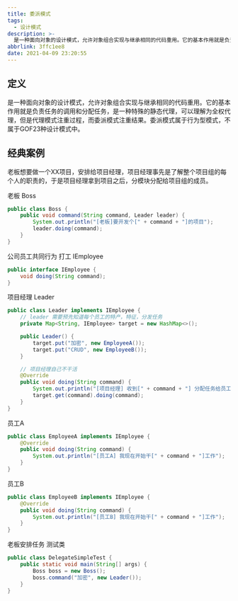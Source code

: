 ```yaml
---
title: 委派模式
tags:
  - 设计模式
description: >-
  是一种面向对象的设计模式，允许对象组合实现与继承相同的代码重用。它的基本作用就是负责任务的调用和分配任务，是一种特殊的静态代理，可以理解为全权代理，但是代理模式注重过程，而委派模式注重结果。
abbrlink: 3ffc1ee8
date: 2021-04-09 23:20:55
---
```


## 定义

是一种面向对象的设计模式，允许对象组合实现与继承相同的代码重用。它的基本作用就是负责任务的调用和分配任务，是一种特殊的静态代理，可以理解为全权代理，但是代理模式注重过程，而委派模式注重结果。委派模式属于行为型模式，不属于GOF23种设计模式中。

## 经典案例

老板想要做一个XX项目，安排给项目经理，项目经理事先是了解整个项目组的每个人的职责的，于是项目经理拿到项目之后，分模块分配给项目组的成员。

老板 Boss

```java
public class Boss {
    public void command(String command, Leader leader) {
        System.out.println("[老板]要开发个[" + command + "]的项目");
        leader.doing(command);
    }
}
```

公司员工共同行为 打工 IEmployee

```java
public interface IEmployee {
    void doing(String command);
}
```

项目经理 Leader

```java
public class Leader implements IEmployee {
    // leader 需要预先知道每个员工的特产，特征，分发任务
    private Map<String, IEmployee> target = new HashMap<>();

    public Leader() {
        target.put("加密", new EmployeeA());
        target.put("CRUD", new EmployeeB());
    }

    // 项目经理自己不干活
    @Override
    public void doing(String command) {
        System.out.println("[项目经理] 收到[" + command + "] 分配任务给员工");
        target.get(command).doing(command);
    }
}
```

员工A

```java
public class EmployeeA implements IEmployee {
    @Override
    public void doing(String command) {
        System.out.println("[员工A] 我现在开始干[" + command + "]工作");
    }
}
```

员工B

```java
public class EmployeeB implements IEmployee {
    @Override
    public void doing(String command) {
        System.out.println("[员工B] 我现在开始干[" + command + "]工作");
    }
}
```

老板安排任务 测试类

```java
public class DelegateSimpleTest {
    public static void main(String[] args) {
        Boss boss = new Boss();
        boss.command("加密", new Leader());
    }
}
```

